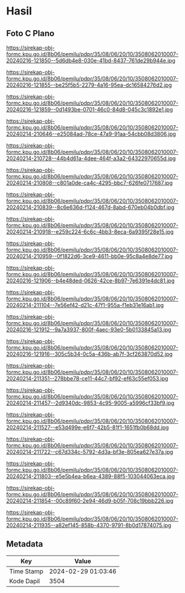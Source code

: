 # Hasil

## Foto C Plano

https://sirekap-obj-formc.kpu.go.id/8b06/pemilu/pdpr/35/08/06/20/10/3508062010007-20240216-121850--5d6db4e8-030e-41bd-8437-761de29b944e.jpg

https://sirekap-obj-formc.kpu.go.id/8b06/pemilu/pdpr/35/08/06/20/10/3508062010007-20240216-121855--be25f5b5-2279-4a16-95ea-dc16584276d2.jpg

https://sirekap-obj-formc.kpu.go.id/8b06/pemilu/pdpr/35/08/06/20/10/3508062010007-20240216-121859--0d1493be-0701-46c0-84d8-045c3c1892e1.jpg

https://sirekap-obj-formc.kpu.go.id/8b06/pemilu/pdpr/35/08/06/20/10/3508062010007-20240214-210646--e25084ad-78ce-47a9-91aa-54cbb08d3806.jpg

https://sirekap-obj-formc.kpu.go.id/8b06/pemilu/pdpr/35/08/06/20/10/3508062010007-20240214-210728--44b4d61a-4dee-464f-a3a2-64322970655d.jpg

https://sirekap-obj-formc.kpu.go.id/8b06/pemilu/pdpr/35/08/06/20/10/3508062010007-20240214-210808--c801a0de-ca4c-4295-bbc7-626fe0717687.jpg

https://sirekap-obj-formc.kpu.go.id/8b06/pemilu/pdpr/35/08/06/20/10/3508062010007-20240214-210839--8c6e636d-f124-467d-8abd-670eb04b0dbf.jpg

https://sirekap-obj-formc.kpu.go.id/8b06/pemilu/pdpr/35/08/06/20/10/3508062010007-20240214-210918--e259c224-6c6c-4bb3-8eca-6a9395f28e15.jpg

https://sirekap-obj-formc.kpu.go.id/8b06/pemilu/pdpr/35/08/06/20/10/3508062010007-20240214-210959--0f1822d6-3ce9-4611-bb0e-95c8a4e8de77.jpg

https://sirekap-obj-formc.kpu.go.id/8b06/pemilu/pdpr/35/08/06/20/10/3508062010007-20240216-121906--b4e48ded-0626-42ce-8b97-7e6391e4dc81.jpg

https://sirekap-obj-formc.kpu.go.id/8b06/pemilu/pdpr/35/08/06/20/10/3508062010007-20240214-211104--7e56ef42-d21c-47f1-955a-f1eb31e16ab1.jpg

https://sirekap-obj-formc.kpu.go.id/8b06/pemilu/pdpr/35/08/06/20/10/3508062010007-20240216-121912--9a7a3937-800f-4aec-93e0-5b0133845a13.jpg

https://sirekap-obj-formc.kpu.go.id/8b06/pemilu/pdpr/35/08/06/20/10/3508062010007-20240216-121916--305c5b34-0c5a-436b-ab7f-3cf263870d52.jpg

https://sirekap-obj-formc.kpu.go.id/8b06/pemilu/pdpr/35/08/06/20/10/3508062010007-20240214-211351--278bbe78-ce11-44c7-bf92-ef63c55ef053.jpg

https://sirekap-obj-formc.kpu.go.id/8b06/pemilu/pdpr/35/08/06/20/10/3508062010007-20240214-211457--2d9340dc-9853-4c95-9005-a5996cf33bf9.jpg

https://sirekap-obj-formc.kpu.go.id/8b06/pemilu/pdpr/35/08/06/20/10/3508062010007-20240214-211527--e53d499e-e6f7-42b5-81f1-1651fb0b68dd.jpg

https://sirekap-obj-formc.kpu.go.id/8b06/pemilu/pdpr/35/08/06/20/10/3508062010007-20240214-211722--c67d334c-5792-4d3a-bf3e-805ea627e37a.jpg

https://sirekap-obj-formc.kpu.go.id/8b06/pemilu/pdpr/35/08/06/20/10/3508062010007-20240214-211803--e5e5b4ea-b6ea-4389-88f5-103044063eca.jpg

https://sirekap-obj-formc.kpu.go.id/8b06/pemilu/pdpr/35/08/06/20/10/3508062010007-20240214-211854--00c89f60-2e94-46d9-b05f-708c19bbb226.jpg

https://sirekap-obj-formc.kpu.go.id/8b06/pemilu/pdpr/35/08/06/20/10/3508062010007-20240214-211935--a82ef145-858b-4370-9791-8b0d17874075.jpg


## Metadata

| Key        | Value               |
| ---------- | ------------------- |
| Time Stamp | 2024-02-29 01:03:46 |
| Kode Dapil | 3504                |



